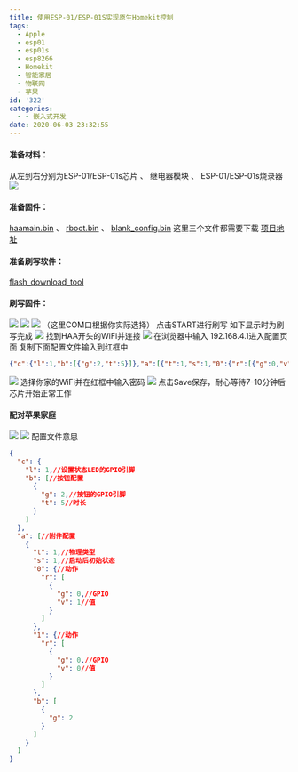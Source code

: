 ```yaml
---
title: 使用ESP-01/ESP-01S实现原生Homekit控制
tags:
  - Apple
  - esp01
  - esp01s
  - esp8266
  - Homekit
  - 智能家居
  - 物联网
  - 苹果
id: '322'
categories:
  - - 嵌入式开发
date: 2020-06-03 23:32:55
---
```


#### 准备材料：

从左到右分别为ESP-01/ESP-01s芯片 、 继电器模块 、 ESP-01/ESP-01s烧录器 ![](/assets/images/1591193142-WechatIMG4-scaled-e1591193170554.jpeg)

#### 准备固件：

[haamain.bin](https://github.com/RavenSystem/haa/releases/download/2.4.4/haamain.bin "haamain.bin") 、 [rboot.bin](https://github.com/SuperHouse/esp-open-rtos/raw/master/bootloader/firmware_prebuilt/rboot.bin "rboot.bin") 、 [blank\_config.bin](https://github.com/SuperHouse/esp-open-rtos/raw/master/bootloader/firmware_prebuilt/blank_config.bin "blank_config.bin") 这里三个文件都需要下载 [项目地址](https://github.com/RavenSystem/esp-homekit-devices "项目地址")

#### 准备刷写软件：

[flash\_download\_tool](https://www.espressif.com/sites/default/files/tools/flash_download_tool_v3.8.5_0.zip "flash_download_tool")

#### 刷写固件：

![](/assets/images/wp_editor_md_dc60f654062ffaf51a78c08acd2bba99.jpg) ![](/assets/images/wp_editor_md_17aaa84cfd343767b9ff2190f37112de.jpg) ![](/assets/images/wp_editor_md_ae5295ddb67f9d167fb0cbc6e273d42b.jpg) （这里COM口根据你实际选择） 点击START进行刷写 如下显示时为刷写完成 ![](/assets/images/wp_editor_md_ed0e07c1fd2fb9b069d8406cadf05f73.jpg) 找到HAA开头的WiFi并连接 ![](/assets/images/wp_editor_md_bc59846a058b421d0e9d6cb772b9d550.jpg) 在浏览器中输入 192.168.4.1进入配置页面 复制下面配置文件输入到红框中

```json
{"c":{"l":1,"b":[{"g":2,"t":5}]},"a":[{"t":1,"s":1,"0":{"r":[{"g":0,"v":1}]},"1":{"r":[{"g":0,"v":0}]},"b":[{"g":2}]}]}
```

![](/assets/images/wp_editor_md_442a50992d699b66adc7d22091f84dd8.jpg) 选择你家的WiFi并在红框中输入密码 ![](/assets/images/wp_editor_md_3601abf44598877a7b93a94c13d64c0e.jpg) 点击Save保存，耐心等待7-10分钟后芯片开始正常工作

#### 配对苹果家庭

![](/assets/images/wp_editor_md_6a43f5d933a297c680519a2aab5b25e3.jpg) ![](/assets/images/wp_editor_md_73a4d355793de9eb87f78bba7441b8c4.jpg) 配置文件意思

```json
{
  "c": {
    "l": 1,//设置状态LED的GPIO引脚
    "b": [//按钮配置
      {
        "g": 2,//按钮的GPIO引脚
        "t": 5//时长
      }
    ]
  },
  "a": [//附件配置
    {
      "t": 1,//物理类型
      "s": 1,//启动后初始状态
      "0": {//动作
        "r": [
          {
            "g": 0,//GPIO
            "v": 1//值
          }
        ]
      },
      "1": {//动作
        "r": [
          {
            "g": 0,//GPIO
            "v": 0//值
          }
        ]
      },
      "b": [
        {
          "g": 2
        }
      ]
    }
  ]
}

```